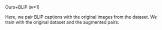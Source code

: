 Ours+BLIP (𝑤=1)

Here, we pair BLIP captions with the original images from the dataset. We train with the original dataset and the augmented pairs. 